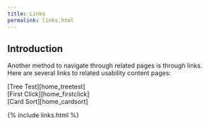 ```yaml
---
title: Links  
permalink: links.html
---
```

## Introduction   
Another method to navigate through related pages is through links.  
Here are several links to related usability content pages:  

[Tree Test][home_treetest]  
[First Click][home_firstclick]  
[Card Sort][home_cardsort]   

{% include links.html %}  
